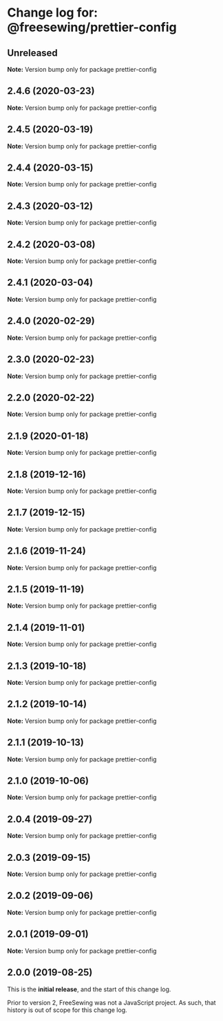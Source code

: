 # Change log for: @freesewing/prettier-config


## Unreleased

**Note:** Version bump only for package prettier-config


## 2.4.6 (2020-03-23)

**Note:** Version bump only for package prettier-config


## 2.4.5 (2020-03-19)

**Note:** Version bump only for package prettier-config


## 2.4.4 (2020-03-15)

**Note:** Version bump only for package prettier-config


## 2.4.3 (2020-03-12)

**Note:** Version bump only for package prettier-config


## 2.4.2 (2020-03-08)

**Note:** Version bump only for package prettier-config


## 2.4.1 (2020-03-04)

**Note:** Version bump only for package prettier-config


## 2.4.0 (2020-02-29)

**Note:** Version bump only for package prettier-config


## 2.3.0 (2020-02-23)

**Note:** Version bump only for package prettier-config


## 2.2.0 (2020-02-22)

**Note:** Version bump only for package prettier-config


## 2.1.9 (2020-01-18)

**Note:** Version bump only for package prettier-config


## 2.1.8 (2019-12-16)

**Note:** Version bump only for package prettier-config


## 2.1.7 (2019-12-15)

**Note:** Version bump only for package prettier-config


## 2.1.6 (2019-11-24)

**Note:** Version bump only for package prettier-config


## 2.1.5 (2019-11-19)

**Note:** Version bump only for package prettier-config


## 2.1.4 (2019-11-01)

**Note:** Version bump only for package prettier-config


## 2.1.3 (2019-10-18)

**Note:** Version bump only for package prettier-config


## 2.1.2 (2019-10-14)

**Note:** Version bump only for package prettier-config


## 2.1.1 (2019-10-13)

**Note:** Version bump only for package prettier-config


## 2.1.0 (2019-10-06)

**Note:** Version bump only for package prettier-config


## 2.0.4 (2019-09-27)

**Note:** Version bump only for package prettier-config


## 2.0.3 (2019-09-15)

**Note:** Version bump only for package prettier-config


## 2.0.2 (2019-09-06)

**Note:** Version bump only for package prettier-config


## 2.0.1 (2019-09-01)

**Note:** Version bump only for package prettier-config




## 2.0.0 (2019-08-25)

This is the **initial release**, and the start of this change log.

Prior to version 2, FreeSewing was not a JavaScript project.
As such, that history is out of scope for this change log.
